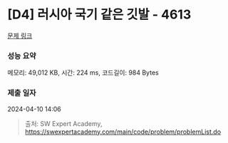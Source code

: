 # [D4] 러시아 국기 같은 깃발 - 4613 

[문제 링크](https://swexpertacademy.com/main/code/problem/problemDetail.do?contestProbId=AWQl9TIK8qoDFAXj) 

### 성능 요약

메모리: 49,012 KB, 시간: 224 ms, 코드길이: 984 Bytes

### 제출 일자

2024-04-10 14:06



> 출처: SW Expert Academy, https://swexpertacademy.com/main/code/problem/problemList.do